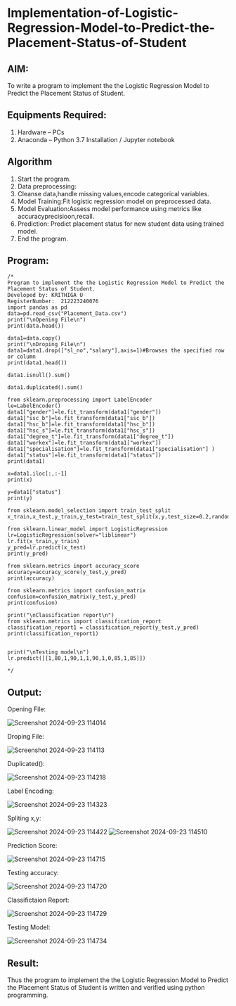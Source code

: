 # Implementation-of-Logistic-Regression-Model-to-Predict-the-Placement-Status-of-Student

## AIM:
To write a program to implement the the Logistic Regression Model to Predict the Placement Status of Student.

## Equipments Required:
1. Hardware – PCs
2. Anaconda – Python 3.7 Installation / Jupyter notebook

## Algorithm
1. Start the program.
2. Data preprocessing:
3. Cleanse data,handle missing values,encode categorical variables.
4. Model Training:Fit logistic regression model on preprocessed data.
5. Model Evaluation:Assess model performance using metrics like accuracyprecisioon,recall.
6. Prediction: Predict placement status for new student data using trained model.
7. End the program.

## Program:
```
/*
Program to implement the the Logistic Regression Model to Predict the Placement Status of Student.
Developed by: KRITHIGA U
RegisterNumber:  212223240076
import pandas as pd
data=pd.read_csv("Placement_Data.csv")
print("\nOpening File\n")
print(data.head())

data1=data.copy()
print("\nDroping File\n")
data1=data1.drop(["sl_no","salary"],axis=1)#Browses the specified row or column
print(data1.head())

data1.isnull().sum()

data1.duplicated().sum()

from sklearn.preprocessing import LabelEncoder
le=LabelEncoder()
data1["gender"]=le.fit_transform(data1["gender"])
data1["ssc_b"]=le.fit_transform(data1["ssc_b"])
data1["hsc_b"]=le.fit_transform(data1["hsc_b"])
data1["hsc_s"]=le.fit_transform(data1["hsc_s"])
data1["degree_t"]=le.fit_transform(data1["degree_t"])
data1["workex"]=le.fit_transform(data1["workex"])
data1["specialisation"]=le.fit_transform(data1["specialisation"] )     
data1["status"]=le.fit_transform(data1["status"])       
print(data1)

x=data1.iloc[:,:-1]
print(x)

y=data1["status"]
print(y)

from sklearn.model_selection import train_test_split
x_train,x_test,y_train,y_test=train_test_split(x,y,test_size=0.2,random_state=0)

from sklearn.linear_model import LogisticRegression
lr=LogisticRegression(solver="liblinear")
lr.fit(x_train,y_train)
y_pred=lr.predict(x_test)
print(y_pred)

from sklearn.metrics import accuracy_score
accuracy=accuracy_score(y_test,y_pred)
print(accuracy)

from sklearn.metrics import confusion_matrix
confusion=confusion_matrix(y_test,y_pred)
print(confusion)

print("\nClassification report\n")
from sklearn.metrics import classification_report
classification_report1 = classification_report(y_test,y_pred)
print(classification_report1)


print("\nTesting model\n")
lr.predict([[1,80,1,90,1,1,90,1,0,85,1,85]])

*/
```

## Output:
Opening File:

![Screenshot 2024-09-23 114014](https://github.com/user-attachments/assets/c1d566ed-d2c2-46f4-985e-72a2713c0639)

Droping File:

![Screenshot 2024-09-23 114113](https://github.com/user-attachments/assets/b4389b25-0c22-4a7a-8bd7-ea70c5a8808f)

Duplicated():

![Screenshot 2024-09-23 114218](https://github.com/user-attachments/assets/103b50b3-754a-4aab-a85c-1ce26ddd33cd)

Label Encoding:

![Screenshot 2024-09-23 114323](https://github.com/user-attachments/assets/8eefe3a7-9ca0-4ef7-9a9c-1524aa76907a)

Spliting x,y:

![Screenshot 2024-09-23 114422](https://github.com/user-attachments/assets/7a6dfbac-8f56-42af-8737-2fd2211c1d0c)
![Screenshot 2024-09-23 114510](https://github.com/user-attachments/assets/409dd0b7-f214-43ce-954d-824783417b9e)

Prediction Score:

![Screenshot 2024-09-23 114715](https://github.com/user-attachments/assets/86cbe1be-e16a-4bc5-bd53-e0b4edf925a4)

Testing accuracy:

![Screenshot 2024-09-23 114720](https://github.com/user-attachments/assets/ce03adb3-b549-4cab-a4a4-e31d19d1b4fc)

Classifictaion Report:

![Screenshot 2024-09-23 114729](https://github.com/user-attachments/assets/ea6f171d-41d7-4c60-8bb5-344f9bb4b8eb)

Testing Model:

![Screenshot 2024-09-23 114734](https://github.com/user-attachments/assets/3dd7dc90-f3fa-4b57-980f-1d79d79fd574)

## Result:
Thus the program to implement the the Logistic Regression Model to Predict the Placement Status of Student is written and verified using python programming.
